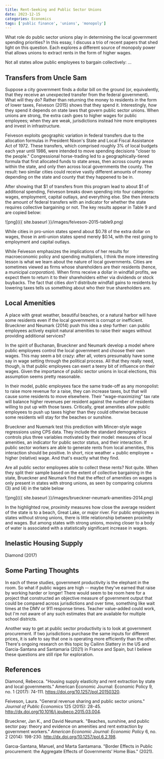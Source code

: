 ```yaml
---
title: Rent-Seeking and Public Sector Unions
date: 2023-12-15
categories: Economics
tags: ['public finance', 'unions', 'monopoly']
---
```


What role do public sector unions play in determining the local government spending priorities? In this essay, I discuss a trio of recent papers that shed light on this question. Each explores a different source of monopoly power that allows unions to extract rents in the form of higher wages.

Not all states allow public employees to bargain collectively: ...

## Transfers from Uncle Sam

Suppose a city government finds a dollar bill on the ground (or, equivalently, that they receive an unexpected transfer from the federal government). What will they do? Rather than returning the money to residents in the form of lower taxes, Feiveson (2015) shows that they spend it. Interestingly, *how* they spend it depends on state laws that govern public sector unions. When unions are strong, the extra cash goes to higher wages for public employees; when they are weak, jurisdictions instead hire more employees and invest in infrastructure.

Feiveson exploits geographic variation in federal transfers due to the allocation formulas in President Nixon's State and Local Fiscal Assistance Act of 1972. These transfers, which comprised roughly 3% of local budgets each year until 1986, were intended to move spending decisions "closer to the people." Congressional horse-trading led to a geographically-tiered formula that first allocated funds to state areas, then across county areas within the state, and only then across local governments the county. The result: two similar cities could receive vastly different amounts of money depending on the state and county that they happened to be in.

After showing that $1 of transfers from this program lead to about $1 of additional spending, Feiveson breaks down spending into four categories: wages, employment, capital outlays, and everything else. She then interacts the amount of federal transfers with an indicator for whether the state requires collective bargaining or not. The key results appear in Table 9 and are copied below:

![png]({{ site.baseurl }}/images/feiveson-2015-table9.png)

While cities in pro-union states spend about $0.78 of the extra dollar on wages, those in anti-union states spend merely $0.14, with the rest going to employment and capital outlays.

While Feiveson emphasizes the implications of her results for macroeconomic policy and spending multipliers, I think the more interesting lesson is what we learn about the nature of local governments. Cities are sometimes viewed as firms whose shareholders are their residents (hence, a municipal *corporation*). When firms receive a dollar in windfall profits, we expect them to return it to their shareholders either via dividends or stock buybacks. The fact that cities *don't* distribute windfall gains to residents by lowering taxes tells us something about who their true shareholders are.

## Local Amenities

A place with great weather, beautiful beaches, or a natural harbor will have some residents even if the local government is corrupt or inefficient. Brueckner and Neumark (2014) push this idea a step further: can public employees actively exploit natural amenities to raise their wages without providing additional services?

In the spirit of Buchanan, Brueckner and Neumark develop a model where public employees control the local government and choose their own wages. This may seem a bit crazy: after all, voters presumably have some say in wage setting through the political process. All that they really need, though, is that public employees can exert a teeny bit of influence on their wages. Given the importance of public sector unions in local elections, this assumption seems pretty reasonable.

In their model, public employees face the same trade-off as any monopolist: to raise more revenue for a raise, they can increase taxes, but that will cause some residents to move elsewhere. Their "wage-maximizing" tax rate will balance higher revenues per resident against the number of residents willing to put up with those taxes. Critically, great amenities allow public employees to push up taxes higher than they could otherwise because some residents will stay for the beaches or sunshine.

Brueckner and Nuemark test this prediction with Mincer-style wage regressions using CPS data. They include the standard demographics controls plus three variables motivated by their model: measures of local amenities, an indicator for public sector status, and their interaction. If public sector workers are able to generate rents from local amenities, this interaction should be positive. In short, nice weather + public employee = higher (relative) wage. And that's exactly what they find.

Are all public sector employees able to collect these rents? Not quite. When they split their sample based on the extent of collective bargaining in the state, Brueckner and Neumark find that the effect of amenities on wages is only present in states with strong unions, as seen by comparing columns (3) and (4) in the table below

![png]({{ site.baseurl }}/images/brueckner-neumark-amenities-2014.png)

In the highlighted row, *proximity* measures how close the average resident of the state is to a beach, Great Lake, or major river. For public employees in states without strong unions, there is little relationship between proximity and wages. But among states with strong unions, moving closer to a body of water is associated with a statistically significant increase in wages.

## Inelastic Housing Supply

Diamond (2017)

## Some Parting Thoughts

In each of these studies, government productivity is the elephant in the room. So what if public wages are high -- maybe they've earned that raise by working harder or longer! There would seem to be room here for a project that constructed an objective measure of government output that could be compared across jurisdictions and over time, something like wait times at the DMV or 911 response times. Teacher value-added could work, but I'm not aware of any such estimates that are available for multiple school districts.

Another way to get at public sector productivity is to look at government procurement. If two jurisdictions purchase the same inputs for different prices, it is safe to say that one is operating more efficiently than the other. There's ongoing research on this topic by Cailinn Slattery in the US and Garcia-Santana and Santamaria (2021) in France and Spain, but I believe these questions are still ripe for exploration.

## References

Diamond, Rebecca. "Housing supply elasticity and rent extraction by state and local governments." American Economic Journal: Economic Policy 9, no. 1 (2017): 74-111. https://doi.org/10.1257/pol.20150320.

Feiveson, Laura. "General revenue sharing and public sector unions." *Journal of Public Economics* 125 (2015): 28-45. http://dx.doi.org/10.1016/j.jpubeco.2015.03.004.

Brueckner, Jan K., and David Neumark. "Beaches, sunshine, and public sector pay: theory and evidence on amenities and rent extraction by government workers." *American Economic Journal: Economic Policy* 6, no. 2 (2014): 198-230. http://dx.doi.org/10.1257/pol.6.2.198.

Garcıa-Santana, Manuel, and Marta Santamarıa. "Border Effects in Public procurement: the Aggregate Effects of Governments’ Home Bias." (2021).

